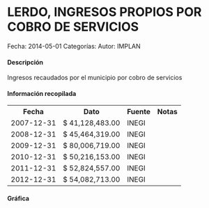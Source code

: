 LERDO, INGRESOS PROPIOS POR COBRO DE SERVICIOS
=====

Fecha: 2014-05-01
Categorías: 
Autor: IMPLAN

#### Descripción

Ingresos recaudados por el municipio por cobro de servicios

#### Información recopilada

<table class="table table-hover table-bordered">
  <tr><th>Fecha</th><th>Dato</th><th>Fuente</th><th>Notas</th></tr>
  <tr><td>2007-12-31</td><td>$ 41,128,483.00</td><td>INEGI</td><td></td></tr>
  <tr><td>2008-12-31</td><td>$ 45,464,319.00</td><td>INEGI</td><td></td></tr>
  <tr><td>2009-12-31</td><td>$ 80,006,719.00</td><td>INEGI</td><td></td></tr>
  <tr><td>2010-12-31</td><td>$ 50,216,153.00</td><td>INEGI</td><td></td></tr>
  <tr><td>2011-12-31</td><td>$ 52,824,557.00</td><td>INEGI</td><td></td></tr>
  <tr><td>2012-12-31</td><td>$ 54,082,713.00</td><td>INEGI</td><td></td></tr>
</table>

#### Gráfica

<div id="Morriswusaiurs" class="grafica"></div>
  <!-- JAVASCRIPT DE LA GRAFICA EN Morriswusaiurs -->
  <script>
  new Morris.Bar({
    element: 'Morriswusaiurs',
    data: [
      { fecha: '2007-12-31', dato: 41128483.00 },
      { fecha: '2008-12-31', dato: 45464319.00 },
      { fecha: '2009-12-31', dato: 80006719.00 },
      { fecha: '2010-12-31', dato: 50216153.00 },
      { fecha: '2011-12-31', dato: 52824557.00 },
      { fecha: '2012-12-31', dato: 54082713.00 }
    ],
    xkey: 'fecha',
    ykeys: ['dato'],
    labels: ['Dato']
  });
  </script>
